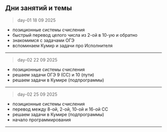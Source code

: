 ## Дни занятий и темы  

> day-01 18 09 2025  

- позиционные системы счисления  
- быстрый перевод целого числа из 2-ой в 10-ую и обратно  
- знакомимся с задачами ОГЭ  
- вспоминаем Кумир и задачи про Исполнителя  

---  

> day-02 22 09 2025  

- позиционные системы счисления  
- решаем задачи ОГЭ 9 (СС) и 10 (пути)  
- решаем задачи в Кумире (подпрограммы)  

---  

> day-02 25 09 2025  

- позиционные системы счисления  
- перевод между 8-ой, 2-ой, 10-ой и 16-ой СС  
- решаем задачи в Кумире (подпрограммы)  
- начало программирования  

---  
